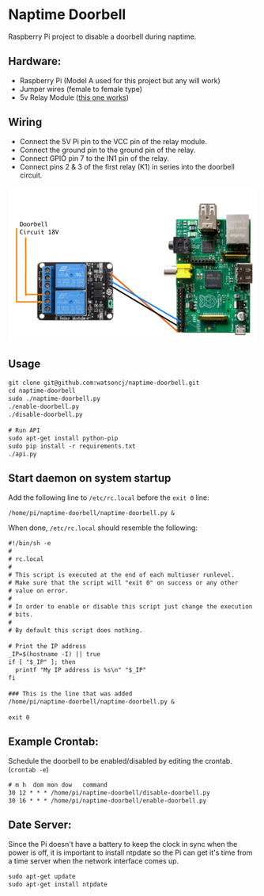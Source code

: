 # Naptime Doorbell

Raspberry Pi project to disable a doorbell during naptime.

## Hardware:

+ Raspberry Pi (Model A used for this project but any will work)
+ Jumper wires (female to female type)
+ 5v Relay Module ([this one works](http://www.amazon.com/SunFounder-Channel-Shield-Arduino-Raspberry/dp/B00E0NTPP4/))

## Wiring

+ Connect the 5V Pi pin to the VCC pin of the relay module.
+ Connect the ground pin to the ground pin of the relay.
+ Connect GPIO pin 7 to the IN1 pin of the relay.
+ Connect pins 2 & 3 of the first relay (K1) in series into the doorbell circuit.

![component image](naptime-doorbell.jpg)

## Usage

    git clone git@github.com:watsoncj/naptime-doorbell.git
    cd naptime-doorbell
    sudo ./naptime-doorbell.py
    ./enable-doorbell.py
    ./disable-doorbell.py

    # Run API
    sudo apt-get install python-pip
    sudo pip install -r requirements.txt
    ./api.py


## Start daemon on system startup

Add the following line to `/etc/rc.local` before the `exit 0` line:

    /home/pi/naptime-doorbell/naptime-doorbell.py &

When done, `/etc/rc.local` should resemble the following:

    #!/bin/sh -e
    #
    # rc.local
    #
    # This script is executed at the end of each multiuser runlevel.
    # Make sure that the script will "exit 0" on success or any other
    # value on error.
    #
    # In order to enable or disable this script just change the execution
    # bits.
    #
    # By default this script does nothing.
    
    # Print the IP address
    _IP=$(hostname -I) || true
    if [ "$_IP" ]; then
      printf "My IP address is %s\n" "$_IP"
    fi
    
    ### This is the line that was added
    /home/pi/naptime-doorbell/naptime-doorbell.py &
    
    exit 0


## Example Crontab:

Schedule the doorbell to be enabled/disabled by editing the crontab. (`crontab -e`)

    # m h  dom mon dow   command
    30 12 * * * /home/pi/naptime-doorbell/disable-doorbell.py
    30 16 * * * /home/pi/naptime-doorbell/enable-doorbell.py

## Date Server:

Since the Pi doesn't have a battery to keep the clock in sync when the power is off, it is important to install ntpdate so the Pi can get it's time from a time server when the network interface comes up.

    sudo apt-get update
    sudo apt-get install ntpdate
